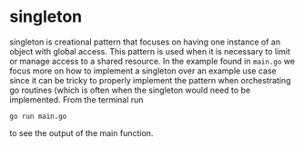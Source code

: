 # singleton

singleton is creational pattern that focuses on having one instance of an object with
global access. This pattern is used when it is necessary to limit or manage access to
a shared resource. In the example found in `main.go` we focus more on how to implement
a singleton over an example use case since it can be tricky to properly implement the
pattern when orchestrating go routines (which is often when the singleton would need
to be implemented. From the terminal run 
```
go run main.go
```
to see the output of the main function.
